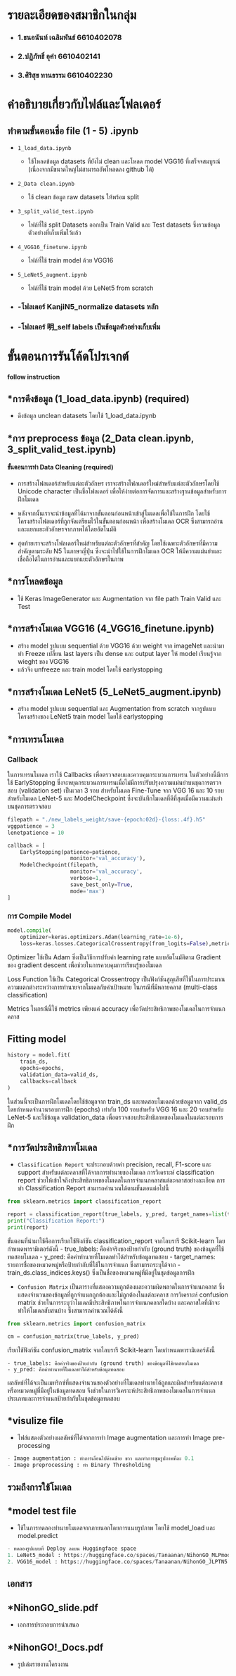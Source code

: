 # รายละเอียดของสมาชิกในกลุ่ม

- ### 1.ธนอนันท์ เฉลิมพันธ์ 6610402078
- ### 2.ปฏิภัทธิ์ อุคำ 6610402141
- ### 3.ศิริสุข ทานธรรม 6610402230

# คำอธิบายเกี่ยวกับไฟล์และโฟลเดอร์

## ทำตามขั้นตอนชื่อ file (1 - 5) .ipynb

- `1_load_data.ipynb`
  - ใช้โหลดข้อมูล datasets ที่ยังไม่ clean และโหลด model VGG16 ที่เสร็จจสมบูรณ์ (เนื่องจากมีขนาดใหญ่ไม่สามารถอัพโหลดลง github ได้)
- `2_Data clean.ipynb`
  - ใช้ clean ข้อมูล raw datasets ให้พร้อม split
- `3_split_valid_test.ipynb`
  - ไฟล์ที่ใช้ split Datasets ออกเป็น Train Valid และ Test datasets ซึ่งรวมข้อมูลตัวอย่างที่เก็บเพิ่มไว้แล้ว
- `4_VGG16_finetune.ipynb`
  - ไฟล์ที่ใช้ train model ด้วย VGG16
- `5_LeNet5_augment.ipynb`

  - ไฟล์ที่ใช้ train model ด้วย LeNet5 from scratch

- ### -โฟลเดอร์ KanjiN5_normalize datasets หลัก
- ### -โฟลเดอร์ 明\_self labels เป็นข้อมูลตัวอย่างเก็บเพิ่ม

# ขั้นตอนการรันโค้ดโปรเจกต์

#### follow instruction

## \*การดึงข้อมูล (1_load_data.ipynb) (required)

- ดึงข้อมูล unclean datasets โดยใช้ 1_load_data.ipynb

## \*การ preprocess ข้อมูล (2_Data clean.ipynb, 3_split_valid_test.ipynb)

#### ขั้นตอนการทำ Data Cleaning (required)

- การสร้างโฟลเดอร์สำหรับแต่ละตัวอักษร เราจะสร้างโฟลเดอร์ใหม่สำหรับแต่ละตัวอักษรโดยใช้ Unicode character เป็นชื่อโฟลเดอร์ เพื่อให้ง่ายต่อการจัดการและสร้างฐานข้อมูลสำหรับการฝึกโมเดล

- หลังจากนั้นเราจะนำข้อมูลที่ได้มาจากขั้นตอนก่อนหน้าเข้าสู่โมเดลเพื่อใช้ในการฝึก โดยใช้โครงสร้างโฟลเดอร์ที่ถูกจัดเตรียมไว้ในขั้นตอนก่อนหน้า เพื่อสร้างโมเดล OCR ซึ่งสามารถอ่านและแยกแยะตัวอักษรจากภาพได้โดยอัตโนมัติ

- สุดท้ายเราจะสร้างโฟลเดอร์ใหม่สำหรับแต่ละตัวอักษรที่สำคัญ โดยใช้เฉพาะตัวอักษรที่มีความสำคัญตามระดับ N5 ในภาษาญี่ปุ่น ซึ่งจะนำไปใช้ในการฝึกโมเดล OCR ให้มีความแม่นยำและเชื่อถือได้ในการอ่านและแยกแยะตัวอักษรในภาพ

## \*การโหลดข้อมูล

- ใช้ Keras ImageGenerator และ Augmentation จาก file path Train Valid และ Test

## \*การสร้างโมเดล VGG16 (4_VGG16_finetune.ipynb)

- สร้าง model รูปแบบ sequential ด้วย VGG16 ด้วย weight จาก imageNet และนำมาทำ Freeze เปลี่ยน last layers เป็น dense และ output layer ให้ model เรียนรู้จาก wieght ของ VGG16
- แล้วจึง unfreeze และ train model โดยใช้ earlystopping

## \*การสร้างโมเดล LeNet5 (5_LeNet5_augment.ipynb)

- สร้าง model รูปแบบ sequential และ Augmentation from scratch จากรูปแบบ โครงสร้างของ LeNet5 train model โดยใช้ earlystopping

## \*การเทรนโมเดล

### Callback

ในการเทรนโมเดล เราใช้ Callbacks เพื่อตรวจสอบและควบคุมกระบวนการเทรน ในตัวอย่างนี้มีการใช้ EarlyStopping ซึ่งจะหยุดกระบวนการเทรนเมื่อไม่มีการปรับปรุงความแม่นยำบนชุดการตรวจสอบ (validation set) เป็นเวลา 3 รอบ สำหรับโมเดล Fine-Tune จาก VGG 16 และ 10 รอบ สำหรับโมเดล LeNet-5 และ ModelCheckpoint ซึ่งจะบันทึกโมเดลที่ดีที่สุดเมื่อมีความแม่นยำบนชุดการตรวจสอบ

```py
filepath = "./new_labels_weight/save-{epoch:02d}-{loss:.4f}.h5"
vggpatience = 3
lenetpatience = 10

callback = [
    EarlyStopping(patience=patience,
                    monitor='val_accuracy'),
    ModelCheckpoint(filepath,
                    monitor='val_accuracy',
                    verbose=1,
                    save_best_only=True,
                    mode='max')
]
```

### การ Compile Model

```py
model.compile(
    optimizer=keras.optimizers.Adam(learning_rate=1e-6),
    loss=keras.losses.CategoricalCrossentropy(from_logits=False),metrics=['accuracy'])
```

Optimizer ใช้เป็น Adam ซึ่งเป็นวิธีการปรับค่า learning rate แบบอัตโนมัติตาม Gradient ของ gradient descent เพื่อช่วยในการควบคุมการเรียนรู้ของโมเดล

Loss Function ใช้เป็น Categorical Crossentropy เป็นฟังก์ชันสูญเสียที่ใช้ในการประมาณความแตกต่างระหว่างการทำนายจากโมเดลกับค่าเป้าหมาย ในกรณีที่มีหลายคลาส (multi-class classification)

Metrics ในกรณีนี้ใช้ metrics เพียงแค่ accuracy เพื่อวัดประสิทธิภาพของโมเดลในการจำแนกคลาส

## Fitting model

```py
history = model.fit(
    train_ds,
    epochs=epochs,
    validation_data=valid_ds,
    callbacks=callback
)
```

ในส่วนนี้จะเป็นการฝึกโมเดลโดยใช้ข้อมูลจาก train_ds และทดสอบโมเดลด้วยข้อมูลจาก valid_ds โดยกำหนดจำนวนรอบการฝึก (epochs) เท่ากับ 100 รอบสำหรับ VGG 16 และ 20 รอบสำหรับ LeNet-5 และใช้ข้อมูล validation_data เพื่อตรวจสอบประสิทธิภาพของโมเดลในแต่ละรอบการฝึก

## \*การวัดประสิทธิภาพโมเดล
  - `Classification Report` จะประกอบด้วยค่า precision, recall, F1-score และ support สำหรับแต่ละคลาสที่ได้จากการทำนายของโมเดล การวิเคราะห์ classification report ช่วยให้เข้าใจถึงประสิทธิภาพของโมเดลในการจำแนกคลาสแต่ละคลาสอย่างละเอียด
  การทำ Classification Report สามารถคำนวณได้ตามขั้นตอนต่อไปนี้

  ```py
  from sklearn.metrics import classification_report

  report = classification_report(true_labels, y_pred, target_names=list(train_ds.class_indices.keys()))
  print("Classification Report:")
  print(report)
  ```
  ขั้นตอนที่นำมาใช้คือการเรียกใช้ฟังก์ชัน classification_report จากไลบรารี Scikit-learn โดยกำหนดพารามิเตอร์ดังนี้
    - true_labels: คือค่าจริงของป้ายกำกับ (ground truth) ของข้อมูลที่ใช้ทดสอบโมเดล
    - y_pred: คือค่าทำนายที่โมเดลทำได้สำหรับข้อมูลทดสอบ
    - target_names: รายการชื่อของหมวดหมู่หรือป้ายกำกับที่ใช้ในการจำแนก ซึ่งสามารถระบุได้จาก 
    - train_ds.class_indices.keys() ซึ่งเป็นชื่อของหมวดหมู่ที่มีอยู่ในชุดข้อมูลการฝึก

  - `Confusion Matrix` เป็นตารางที่แสดงความถูกต้องและความผิดพลาดในการจำแนกคลาส ซึ่งแสดงจำนวนของข้อมูลที่ถูกจำแนกถูกต้องและไม่ถูกต้องในแต่ละคลาส การวิเคราะห์ confusion matrix ช่วยในการระบุว่าโมเดลมีประสิทธิภาพในการจำแนกคลาสใดบ้าง และคลาสใดที่มักจะทำให้โมเดลสับสนบ้าง ซึ่งสามารถคำนวณได้ดังนี้

  ```py
  from sklearn.metrics import confusion_matrix

  cm = confusion_matrix(true_labels, y_pred)
  ```
  เรียกใช้ฟังก์ชัน confusion_matrix จากไลบรารี Scikit-learn โดยกำหนดพารามิเตอร์ดังนี้

    - true_labels: คือค่าจริงของป้ายกำกับ (ground truth) ของข้อมูลที่ใช้ทดสอบโมเดล
    - y_pred: คือค่าทำนายที่โมเดลทำได้สำหรับข้อมูลทดสอบ
  
  ผลลัพธ์ที่ได้จะเป็นเมทริกซ์ที่แสดงจำนวนของตัวอย่างที่โมเดลทำนายได้ถูกและผิดสำหรับแต่ละคลาสหรือหมวดหมู่ที่มีอยู่ในข้อมูลทดสอบ จึงช่วยในการวิเคราะห์ประสิทธิภาพของโมเดลในการจำแนกประเภทและการจำแนกป้ายกำกับในชุดข้อมูลทดสอบ

  ## \*visulize file
  - ไฟล์แสดงตัวอย่างผลลัพธ์ที่ได้จากการทำ Image augmentation และการทำ Image pre-processing
  ```py
  - Image augmentation : ทำการเลื่อนไปด้านซ้าย ขวา และทำการซูมรูปภาพที่ละ 0.1
  - Image preprocessing : ทำ Binary Thresholding
  ```




## รวมถึงการใช้โมเดล
## \*model test file

- ใช้ในการทดลองทำนายโมเดลจากภายนอกโดยการแนบรูปภาพ โดยใช้ model_load  และ model.predict
```py
- ทดลองรูปแบบที่ Deploy ลงบน Huggingface space
1. LeNet5_model : https://huggingface.co/spaces/Tanaanan/NihonGO_MLPmodel
2. VGG16_model : https://huggingface.co/spaces/Tanaanan/NihonGO_JLPTN5
```

## เอกสาร
## \*NihonGO_slide.pdf
- เอกสารประกอบการนำเสนอ

## \*NihonGO!_Docs.pdf
- รูปเล่มรายงานโครงงาน